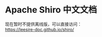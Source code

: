 Apache Shiro 中文文档
======================

现在暂时不提供离线版，可以直接访问：  
https://leesire-doc.github.io/shiro/
